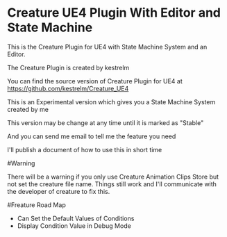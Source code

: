 # Creature UE4 Plugin With Editor and State Machine
This is the Creature Plugin for UE4 with State Machine System and an Editor.

The Creature Plugin is created by kestrelm

You can find the source version of  Creature Plugin for UE4  at https://github.com/kestrelm/Creature_UE4


This is an Experimental version which gives you a State Machine System created by me


This version may be change at any time until it is marked as "Stable"


And you can send me email to tell me the feature you need


I'll publish a document of how to use this in short time

#Warning

There will be a warning if you only use Creature Animation Clips Store but not set the creature file name. Things still work and I'll communicate with the developer of creature to fix this.

#Freature Road Map

* Can Set the Default Values of Conditions
* Display Condition Value in Debug Mode

